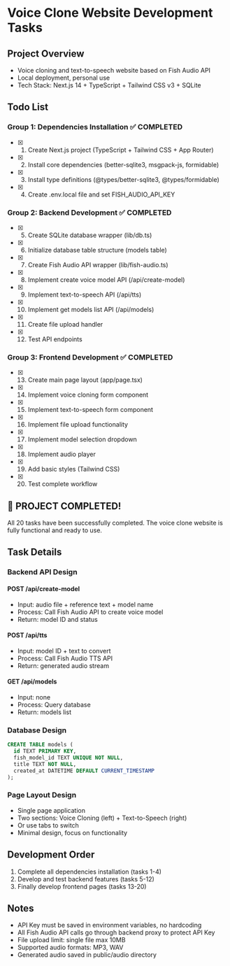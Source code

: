 # Voice Clone Website Development Tasks

## Project Overview
- Voice cloning and text-to-speech website based on Fish Audio API
- Local deployment, personal use
- Tech Stack: Next.js 14 + TypeScript + Tailwind CSS v3 + SQLite

## Todo List

### Group 1: Dependencies Installation ✅ COMPLETED
- [x] 1. Create Next.js project (TypeScript + Tailwind CSS + App Router)
- [x] 2. Install core dependencies (better-sqlite3, msgpack-js, formidable)
- [x] 3. Install type definitions (@types/better-sqlite3, @types/formidable)
- [x] 4. Create .env.local file and set FISH_AUDIO_API_KEY

### Group 2: Backend Development ✅ COMPLETED
- [x] 5. Create SQLite database wrapper (lib/db.ts)
- [x] 6. Initialize database table structure (models table)
- [x] 7. Create Fish Audio API wrapper (lib/fish-audio.ts)
- [x] 8. Implement create voice model API (/api/create-model)
- [x] 9. Implement text-to-speech API (/api/tts)
- [x] 10. Implement get models list API (/api/models)
- [x] 11. Create file upload handler
- [x] 12. Test API endpoints

### Group 3: Frontend Development ✅ COMPLETED
- [x] 13. Create main page layout (app/page.tsx)
- [x] 14. Implement voice cloning form component
- [x] 15. Implement text-to-speech form component
- [x] 16. Implement file upload functionality
- [x] 17. Implement model selection dropdown
- [x] 18. Implement audio player
- [x] 19. Add basic styles (Tailwind CSS)
- [x] 20. Test complete workflow

## 🎉 PROJECT COMPLETED!

All 20 tasks have been successfully completed. The voice clone website is fully functional and ready to use.

## Task Details

### Backend API Design

#### POST /api/create-model
- Input: audio file + reference text + model name
- Process: Call Fish Audio API to create voice model
- Return: model ID and status

#### POST /api/tts
- Input: model ID + text to convert
- Process: Call Fish Audio TTS API
- Return: generated audio stream

#### GET /api/models
- Input: none
- Process: Query database
- Return: models list

### Database Design

```sql
CREATE TABLE models (
  id TEXT PRIMARY KEY,
  fish_model_id TEXT UNIQUE NOT NULL,
  title TEXT NOT NULL,
  created_at DATETIME DEFAULT CURRENT_TIMESTAMP
);
```

### Page Layout Design
- Single page application
- Two sections: Voice Cloning (left) + Text-to-Speech (right)
- Or use tabs to switch
- Minimal design, focus on functionality

## Development Order
1. Complete all dependencies installation (tasks 1-4)
2. Develop and test backend features (tasks 5-12)
3. Finally develop frontend pages (tasks 13-20)

## Notes
- API Key must be saved in environment variables, no hardcoding
- All Fish Audio API calls go through backend proxy to protect API Key
- File upload limit: single file max 10MB
- Supported audio formats: MP3, WAV
- Generated audio saved in public/audio directory